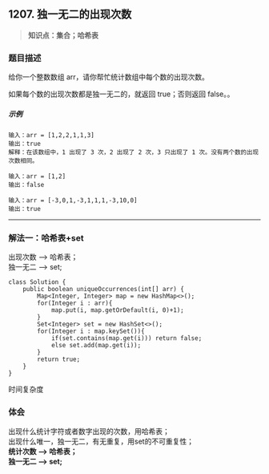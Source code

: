 ## 1207. 独一无二的出现次数
> **知识点：集合；哈希表**
### 题目描述

给你一个整数数组 arr，请你帮忙统计数组中每个数的出现次数。

如果每个数的出现次数都是独一无二的，就返回 true；否则返回 false。。

##### 示例

```
输入：arr = [1,2,2,1,1,3]
输出：true
解释：在该数组中，1 出现了 3 次，2 出现了 2 次，3 只出现了 1 次。没有两个数的出现次数相同。

输入：arr = [1,2]
输出：false

输入：arr = [-3,0,1,-3,1,1,1,-3,10,0]
输出：true
```
---
### 解法一：哈希表+set
出现次数 --> 哈希表；  
独一无二 --> set;
```
class Solution {
    public boolean uniqueOccurrences(int[] arr) {
        Map<Integer, Integer> map = new HashMap<>();
        for(Integer i : arr){
            map.put(i, map.getOrDefault(i, 0)+1);
        }
        Set<Integer> set = new HashSet<>();
        for(Integer i : map.keySet()){
            if(set.contains(map.get(i))) return false;
            else set.add(map.get(i));
        }
        return true;
    }
}
```
时间复杂度
### 体会
出现什么统计字符或者数字出现的次数，用哈希表；   
出现什么唯一，独一无二，有无重复，用set的不可重复性；  
**统计次数 --> 哈希表；  
独一无二 --> set;**
